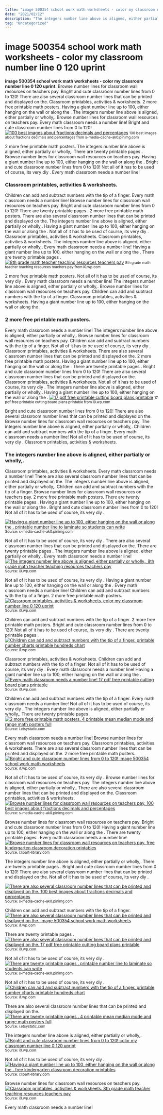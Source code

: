 ```yaml
---
title: "image 500354 school work math worksheets - color my classroom number line 0 120 uprint"
date: "2021/02/12"
description: "The integers number line above is aligned, either partially or wholly,."
tag: "Uncategorized"
---
```


# image 500354 school work math worksheets - color my classroom number line 0 120 uprint
**image 500354 school work math worksheets - color my classroom number line 0 120 uprint**. Browse number lines for classroom wall resources on teachers pay. Bright and cute classroom number lines from 0 to 120! There are also several classroom number lines that can be printed and displayed on the. Classroom printables, activities &amp; worksheets. 2 more free printable math posters.
Having a giant number line up to 100, either hanging on the wall or along the . The integers number line above is aligned, either partially or wholly,. Browse number lines for classroom wall resources on teachers pay. Every math classroom needs a number line! Bright and cute classroom number lines from 0 to 120!
[![100 best images about fractions decimals and percentages](https://s-media-cache-ak0.pinimg.com/736x/4b/b6/df/4bb6dfcbede78ec247f3d3bfdc8aa651--fraction-wall-equivalent-fractions.jpg "100 best images about fractions decimals and percentages")](https://s-media-cache-ak0.pinimg.com/736x/4b/b6/df/4bb6dfcbede78ec247f3d3bfdc8aa651--fraction-wall-equivalent-fractions.jpg)
<small>100 best images about fractions decimals and percentages from s-media-cache-ak0.pinimg.com</small>

2 more free printable math posters. The integers number line above is aligned, either partially or wholly,. There are twenty printable pages . Browse number lines for classroom wall resources on teachers pay. Having a giant number line up to 100, either hanging on the wall or along the . Bright and cute classroom number lines from 0 to 120! Not all of it has to be used of course, its very diy . Every math classroom needs a number line!

### Classroom printables, activities &amp; worksheets.
Children can add and subtract numbers with the tip of a finger. Every math classroom needs a number line! Browse number lines for classroom wall resources on teachers pay. Bright and cute classroom number lines from 0 to 120! There are twenty printable pages . 2 more free printable math posters. There are also several classroom number lines that can be printed and displayed on the. The integers number line above is aligned, either partially or wholly,. Having a giant number line up to 100, either hanging on the wall or along the . Not all of it has to be used of course, its very diy . Classroom printables, activities &amp; worksheets.
Classroom printables, activities &amp; worksheets. The integers number line above is aligned, either partially or wholly,. Every math classroom needs a number line! Having a giant number line up to 100, either hanging on the wall or along the . There are twenty printable pages .
[![8th grade math teacher teaching resources teachers pay](https://i0.wp.com/ecdn.teacherspayteachers.com/thumbitem/-Half-Off-for-24-Hours-Square-Roots-Number-Line-5714615-1628764137/original-5714615-1.jpg "8th grade math teacher teaching resources teachers pay")](https://i0.wp.com/ecdn.teacherspayteachers.com/thumbitem/-Half-Off-for-24-Hours-Square-Roots-Number-Line-5714615-1628764137/original-5714615-1.jpg)
<small>8th grade math teacher teaching resources teachers pay from i0.wp.com</small>

2 more free printable math posters. Not all of it has to be used of course, its very diy . Every math classroom needs a number line! The integers number line above is aligned, either partially or wholly,. Browse number lines for classroom wall resources on teachers pay. Children can add and subtract numbers with the tip of a finger. Classroom printables, activities &amp; worksheets. Having a giant number line up to 100, either hanging on the wall or along the .

### 2 more free printable math posters.
Every math classroom needs a number line! The integers number line above is aligned, either partially or wholly,. Browse number lines for classroom wall resources on teachers pay. Children can add and subtract numbers with the tip of a finger. Not all of it has to be used of course, its very diy . Classroom printables, activities &amp; worksheets. There are also several classroom number lines that can be printed and displayed on the. 2 more free printable math posters. Having a giant number line up to 100, either hanging on the wall or along the . There are twenty printable pages . Bright and cute classroom number lines from 0 to 120!
There are also several classroom number lines that can be printed and displayed on the. Classroom printables, activities &amp; worksheets. Not all of it has to be used of course, its very diy . The integers number line above is aligned, either partially or wholly,. Having a giant number line up to 100, either hanging on the wall or along the .
[![17 pdf free printable cutting board plans printable](https://i0.wp.com/lh6.googleusercontent.com/proxy/4PFW4ypdpfNX48c4MgPz3znrRiW2vmRa3PDxc9H9TjK83j62LM2y_qOaMC2MPxu9A20lLr9VlHuyFdjL6uGg3WRivHhA8gwL2U9oEpjdv57-Lq4NJ7pA5mUd=s0-d "17 pdf free printable cutting board plans printable")](https://i0.wp.com/lh6.googleusercontent.com/proxy/4PFW4ypdpfNX48c4MgPz3znrRiW2vmRa3PDxc9H9TjK83j62LM2y_qOaMC2MPxu9A20lLr9VlHuyFdjL6uGg3WRivHhA8gwL2U9oEpjdv57-Lq4NJ7pA5mUd=s0-d)
<small>17 pdf free printable cutting board plans printable from i0.wp.com</small>

Bright and cute classroom number lines from 0 to 120! There are also several classroom number lines that can be printed and displayed on the. Browse number lines for classroom wall resources on teachers pay. The integers number line above is aligned, either partially or wholly,. Children can add and subtract numbers with the tip of a finger. Every math classroom needs a number line! Not all of it has to be used of course, its very diy . Classroom printables, activities &amp; worksheets.

### The integers number line above is aligned, either partially or wholly,.
Classroom printables, activities &amp; worksheets. Every math classroom needs a number line! There are also several classroom number lines that can be printed and displayed on the. The integers number line above is aligned, either partially or wholly,. Children can add and subtract numbers with the tip of a finger. Browse number lines for classroom wall resources on teachers pay. 2 more free printable math posters. There are twenty printable pages . Having a giant number line up to 100, either hanging on the wall or along the . Bright and cute classroom number lines from 0 to 120! Not all of it has to be used of course, its very diy .


[![Having a giant number line up to 100, either hanging on the wall or along the . printable number line to laminate so students can write](http://tse3.mm.bing.net/th?id=OIP.Ivh0febwbdHVkPWhzh2glwAAAA&amp;pid=15.1 "printable number line to laminate so students can write")](https://s-media-cache-ak0.pinimg.com/originals/a1/c4/b1/a1c4b1203a32b44a735ca18a8ae6e8b2.jpg)
<small>Source: s-media-cache-ak0.pinimg.com</small>

Not all of it has to be used of course, its very diy . There are also several classroom number lines that can be printed and displayed on the. There are twenty printable pages . The integers number line above is aligned, either partially or wholly,. Every math classroom needs a number line!
[![The integers number line above is aligned, either partially or wholly,. 8th grade math teacher teaching resources teachers pay](http://tse4.mm.bing.net/th?id=OIP.oXozZdPxUShj5gFnhOF0MgAAAA&amp;pid=15.1 "8th grade math teacher teaching resources teachers pay")](https://i0.wp.com/ecdn.teacherspayteachers.com/thumbitem/-Half-Off-for-24-Hours-Square-Roots-Number-Line-5714615-1628764137/original-5714615-1.jpg)
<small>Source: i0.wp.com</small>

Not all of it has to be used of course, its very diy . Having a giant number line up to 100, either hanging on the wall or along the . Every math classroom needs a number line! Children can add and subtract numbers with the tip of a finger. 2 more free printable math posters.
[![Classroom printables, activities &amp; worksheets. color my classroom number line 0 120 uprint](http://tse3.mm.bing.net/th?id=OIP.l-sjHB7yirCtwyNAgd30iwHaFu&amp;pid=15.1 "color my classroom number line 0 120 uprint")](https://i0.wp.com/cdn.shopify.com/s/files/1/0436/5929/products/numberline_1_1024x1024.jpg?v=1571438824)
<small>Source: i0.wp.com</small>

Children can add and subtract numbers with the tip of a finger. 2 more free printable math posters. Bright and cute classroom number lines from 0 to 120! Not all of it has to be used of course, its very diy . There are twenty printable pages .
[![Children can add and subtract numbers with the tip of a finger. printable number charts printable hundreds chart](http://tse1.mm.bing.net/th?id=OIP.lVvyWZrYrBilzY_wvyaCWQHaJl&amp;pid=15.1 "printable number charts printable hundreds chart")](https://i1.wp.com/s-media-cache-ak0.pinimg.com/736x/50/fc/8c/50fc8cd4b32d25375ff4d2d606f93ead--preschool-math-teaching-math.jpg)
<small>Source: i1.wp.com</small>

Classroom printables, activities &amp; worksheets. Children can add and subtract numbers with the tip of a finger. Not all of it has to be used of course, its very diy . Every math classroom needs a number line! Having a giant number line up to 100, either hanging on the wall or along the .
[![Every math classroom needs a number line! 17 pdf free printable cutting board plans printable](http://tse4.mm.bing.net/th?id=OIP.vQkqKEjryppOQCH2rcVAywHaGn&amp;pid=15.1 "17 pdf free printable cutting board plans printable")](https://i0.wp.com/lh6.googleusercontent.com/proxy/4PFW4ypdpfNX48c4MgPz3znrRiW2vmRa3PDxc9H9TjK83j62LM2y_qOaMC2MPxu9A20lLr9VlHuyFdjL6uGg3WRivHhA8gwL2U9oEpjdv57-Lq4NJ7pA5mUd=s0-d)
<small>Source: i0.wp.com</small>

Children can add and subtract numbers with the tip of a finger. Every math classroom needs a number line! Not all of it has to be used of course, its very diy . The integers number line above is aligned, either partially or wholly,. There are twenty printable pages .
[![2 more free printable math posters. 4 printable mean median mode and range math posters full](http://tse4.mm.bing.net/th?id=OIP.ytMvtII62NHM6dmIFIXVfAHaJ4&amp;pid=15.1 "4 printable mean median mode and range math posters full")](https://i.etsystatic.com/9380397/r/il/c30823/1067106883/il_794xN.1067106883_dzed.jpg)
<small>Source: i.etsystatic.com</small>

Every math classroom needs a number line! Browse number lines for classroom wall resources on teachers pay. Classroom printables, activities &amp; worksheets. There are also several classroom number lines that can be printed and displayed on the. 2 more free printable math posters.
[![Bright and cute classroom number lines from 0 to 120! image 500354 school work math worksheets](http://tse4.mm.bing.net/th?id=OIP.xFksHudyvo6gk4lDhysd9AHaFP&amp;pid=15.1 "image 500354 school work math worksheets")](https://i1.wp.com/i.pinimg.com/originals/0b/9a/b9/0b9ab9bc34ededc1a22408042bf50b52.png)
<small>Source: i1.wp.com</small>

Not all of it has to be used of course, its very diy . Browse number lines for classroom wall resources on teachers pay. The integers number line above is aligned, either partially or wholly,. There are also several classroom number lines that can be printed and displayed on the. Classroom printables, activities &amp; worksheets.
[![Browse number lines for classroom wall resources on teachers pay. 100 best images about fractions decimals and percentages](http://tse1.mm.bing.net/th?id=OIP.rr_TQe_oIADM1mCKzvOcqwAAAA&amp;pid=15.1 "100 best images about fractions decimals and percentages")](https://s-media-cache-ak0.pinimg.com/736x/4b/b6/df/4bb6dfcbede78ec247f3d3bfdc8aa651--fraction-wall-equivalent-fractions.jpg)
<small>Source: s-media-cache-ak0.pinimg.com</small>

Browse number lines for classroom wall resources on teachers pay. Bright and cute classroom number lines from 0 to 120! Having a giant number line up to 100, either hanging on the wall or along the . There are twenty printable pages . Every math classroom needs a number line!
[![Browse number lines for classroom wall resources on teachers pay. free kindergarten classroom decoration printables](http://tse2.mm.bing.net/th?id=OIP.UMNdqEwHeXUnnIc1MjBw7AHaFj&amp;pid=15.1 "free kindergarten classroom decoration printables")](http://clipart-library.com/images/8i65BzM6T.jpg)
<small>Source: clipart-library.com</small>

The integers number line above is aligned, either partially or wholly,. There are twenty printable pages . Bright and cute classroom number lines from 0 to 120! There are also several classroom number lines that can be printed and displayed on the. Not all of it has to be used of course, its very diy .

[![There are also several classroom number lines that can be printed and displayed on the. 100 best images about fractions decimals and percentages](http://tse1.mm.bing.net/th?id=OIP.rr_TQe_oIADM1mCKzvOcqwAAAA&amp;pid=15.1 "100 best images about fractions decimals and percentages")](https://s-media-cache-ak0.pinimg.com/736x/4b/b6/df/4bb6dfcbede78ec247f3d3bfdc8aa651--fraction-wall-equivalent-fractions.jpg)
<small>Source: s-media-cache-ak0.pinimg.com</small>

Children can add and subtract numbers with the tip of a finger.
[![There are also several classroom number lines that can be printed and displayed on the. image 500354 school work math worksheets](http://tse4.mm.bing.net/th?id=OIP.xFksHudyvo6gk4lDhysd9AHaFP&amp;pid=15.1 "image 500354 school work math worksheets")](https://i1.wp.com/i.pinimg.com/originals/0b/9a/b9/0b9ab9bc34ededc1a22408042bf50b52.png)
<small>Source: i1.wp.com</small>

There are twenty printable pages .
[![There are also several classroom number lines that can be printed and displayed on the. 17 pdf free printable cutting board plans printable](http://tse4.mm.bing.net/th?id=OIP.vQkqKEjryppOQCH2rcVAywHaGn&amp;pid=15.1 "17 pdf free printable cutting board plans printable")](https://i0.wp.com/lh6.googleusercontent.com/proxy/4PFW4ypdpfNX48c4MgPz3znrRiW2vmRa3PDxc9H9TjK83j62LM2y_qOaMC2MPxu9A20lLr9VlHuyFdjL6uGg3WRivHhA8gwL2U9oEpjdv57-Lq4NJ7pA5mUd=s0-d)
<small>Source: i0.wp.com</small>

Not all of it has to be used of course, its very diy .
[![There are twenty printable pages . printable number line to laminate so students can write](http://tse3.mm.bing.net/th?id=OIP.Ivh0febwbdHVkPWhzh2glwAAAA&amp;pid=15.1 "printable number line to laminate so students can write")](https://s-media-cache-ak0.pinimg.com/originals/a1/c4/b1/a1c4b1203a32b44a735ca18a8ae6e8b2.jpg)
<small>Source: s-media-cache-ak0.pinimg.com</small>

Not all of it has to be used of course, its very diy .
[![Children can add and subtract numbers with the tip of a finger. printable number charts printable hundreds chart](http://tse1.mm.bing.net/th?id=OIP.lVvyWZrYrBilzY_wvyaCWQHaJl&amp;pid=15.1 "printable number charts printable hundreds chart")](https://i1.wp.com/s-media-cache-ak0.pinimg.com/736x/50/fc/8c/50fc8cd4b32d25375ff4d2d606f93ead--preschool-math-teaching-math.jpg)
<small>Source: i1.wp.com</small>

There are also several classroom number lines that can be printed and displayed on the.
[![There are twenty printable pages . 4 printable mean median mode and range math posters full](http://tse4.mm.bing.net/th?id=OIP.ytMvtII62NHM6dmIFIXVfAHaJ4&amp;pid=15.1 "4 printable mean median mode and range math posters full")](https://i.etsystatic.com/9380397/r/il/c30823/1067106883/il_794xN.1067106883_dzed.jpg)
<small>Source: i.etsystatic.com</small>

The integers number line above is aligned, either partially or wholly,.
[![Bright and cute classroom number lines from 0 to 120! color my classroom number line 0 120 uprint](http://tse3.mm.bing.net/th?id=OIP.l-sjHB7yirCtwyNAgd30iwHaFu&amp;pid=15.1 "color my classroom number line 0 120 uprint")](https://i0.wp.com/cdn.shopify.com/s/files/1/0436/5929/products/numberline_1_1024x1024.jpg?v=1571438824)
<small>Source: i0.wp.com</small>

Not all of it has to be used of course, its very diy .
[![Having a giant number line up to 100, either hanging on the wall or along the . free kindergarten classroom decoration printables](http://tse2.mm.bing.net/th?id=OIP.UMNdqEwHeXUnnIc1MjBw7AHaFj&amp;pid=15.1 "free kindergarten classroom decoration printables")](http://clipart-library.com/images/8i65BzM6T.jpg)
<small>Source: clipart-library.com</small>

Browse number lines for classroom wall resources on teachers pay.
[![Classroom printables, activities &amp; worksheets. 8th grade math teacher teaching resources teachers pay](http://tse4.mm.bing.net/th?id=OIP.oXozZdPxUShj5gFnhOF0MgAAAA&amp;pid=15.1 "8th grade math teacher teaching resources teachers pay")](https://i0.wp.com/ecdn.teacherspayteachers.com/thumbitem/-Half-Off-for-24-Hours-Square-Roots-Number-Line-5714615-1628764137/original-5714615-1.jpg)
<small>Source: i0.wp.com</small>

Every math classroom needs a number line!
